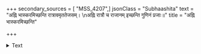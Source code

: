 +++
secondary_sources = [ "MSS_4207",]
jsonClass = "Subhaashita"
text = "अह्नि भास्करमिच्छन्ति रात्रावमृततेजसम्।  \nअह्नि रात्रौ च राजानम् इच्छन्ति गुणिनं प्रजाः॥"
title = "अह्नि भास्करमिच्छन्ति"

+++

<details><summary>Text</summary>

अह्नि भास्करमिच्छन्ति रात्रावमृततेजसम्।  
अह्नि रात्रौ च राजानम् इच्छन्ति गुणिनं प्रजाः॥
</details>
